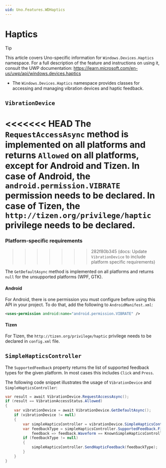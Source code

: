 ```yaml
---
uid: Uno.Features.WDHaptics
---
```


# Haptics

> [!TIP]
> This article covers Uno-specific information for `Windows.Devices.Haptics` namespace. For a full description of the feature and instructions on using it, consult the UWP documentation: https://learn.microsoft.com/en-us/uwp/api/windows.devices.haptics

* The `Windows.Devices.Haptics` namespace provides classes for accessing and managing vibration devices and haptic feedback.

## `VibrationDevice`

<<<<<<< HEAD
The `RequestAccessAsync` method is implemented on all platforms and returns `Allowed` on all platforms, except for Android and Tizen. In case of Android, the `android.permission.VIBRATE` permission needs to be declared. In case of Tizen, the `http://tizen.org/privilege/haptic` privilege needs to be declared.
=======
### Platform-specific requirements
>>>>>>> 282f80b345 (docs: Update `VibrationDevice` to include platform specific requirements)

The `GetDefaultAsync` method is implemented on all platforms and returns `null` for the unsupported platforms (WPF, GTK).

#### Android

For Android, there is one permission you must configure before using this API in your project. To do that, add the following to `AndroidManifest.xml`:

```xml
<uses-permission android:name="android.permission.VIBRATE" />
```

#### Tizen

For Tizen, the `http://tizen.org/privilege/haptic` privilege needs to be declared in `config.xml` file.

## `SimpleHapticsController`

The `SupportedFeedback` property returns the list of supported feedback types for the given platform. In most cases this includes `Click` and `Press`.

The following code snippet illustrates the usage of `VibrationDevice` and `SimpleHapticsController`:

```csharp
var result = await VibrationDevice.RequestAccessAsync();
if (result == VibrationAccessStatus.Allowed)
{
    var vibrationDevice = await VibrationDevice.GetDefaultAsync();
    if (vibrationDevice != null)
    {
        var simpleHapticsController = vibrationDevice.SimpleHapticsController;
        var feedbackType = simpleHapticsController.SupportedFeedback.FirstOrDefault(
            feedback => feedback.Waveform == KnownSimpleHapticsControllerWaveforms.Press);
        if (feedbackType != null)
        {
            simpleHapticsController.SendHapticFeedback(feedbackType);
        }
    }
}
```
